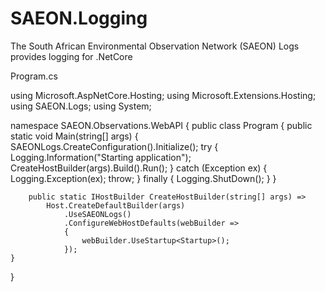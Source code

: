 ﻿# SAEON.Logging #
The South African Environmental Observation Network (SAEON) Logs provides logging for .NetCore

Program.cs

using Microsoft.AspNetCore.Hosting;
using Microsoft.Extensions.Hosting;
using SAEON.Logs;
using System;

namespace SAEON.Observations.WebAPI
{
    public class Program
    {
        public static void Main(string[] args)
        {
            SAEONLogs.CreateConfiguration().Initialize();
            try
            {
                Logging.Information("Starting application");
                CreateHostBuilder(args).Build().Run();
            }
            catch (Exception ex)
            {
                Logging.Exception(ex);
                throw;
            }
            finally
            {
                Logging.ShutDown();
            }
        }

        public static IHostBuilder CreateHostBuilder(string[] args) =>
            Host.CreateDefaultBuilder(args)
                .UseSAEONLogs()
                .ConfigureWebHostDefaults(webBuilder =>
                {
                    webBuilder.UseStartup<Startup>();
                });
    }
}
